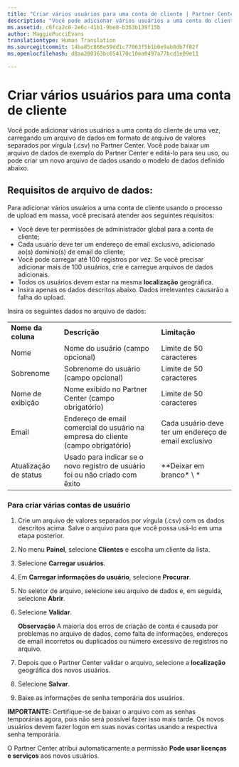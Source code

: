 ```yaml
---
title: "Criar vários usuários para uma conta de cliente | Partner Center"
description: "Você pode adicionar vários usuários a uma conta do cliente de uma vez, carregando um arquivo de dados em formato de arquivo de valores separados por vírgula (.csv) no Partner Center."
ms.assetid: c6fca2c0-2e6c-41b1-9be8-b363b139f15b
author: MaggiePucciEvans
translationtype: Human Translation
ms.sourcegitcommit: 14ba85c868e59dd1c77063f5b1b0e9ab8db7f82f
ms.openlocfilehash: d8aa280363bc654170c10ea0497a77bcd1e09e11

---
```


# Criar vários usuários para uma conta de cliente


Você pode adicionar vários usuários a uma conta do cliente de uma vez, carregando um arquivo de dados em formato de arquivo de valores separados por vírgula (.csv) no Partner Center. Você pode baixar um arquivo de dados de exemplo do Partner Center e editá-lo para seu uso, ou pode criar um novo arquivo de dados usando o modelo de dados definido abaixo.

## <a href="" id="creatingtheimportcsvfile"></a>Requisitos de arquivo de dados:


Para adicionar vários usuários a uma conta de cliente usando o processo de upload em massa, você precisará atender aos seguintes requisitos:

-   Você deve ter permissões de administrador global para a conta de cliente;
-   Cada usuário deve ter um endereço de email exclusivo, adicionado ao(s) domínio(s) de email do cliente;
-   Você pode carregar até 100 registros por vez. Se você precisar adicionar mais de 100 usuários, crie e carregue arquivos de dados adicionais.
-   Todos os usuários devem estar na mesma **localização** geográfica.
-   Insira apenas os dados descritos abaixo. Dados irrelevantes causarão a falha do upload.

Insira os seguintes dados no arquivo de dados:

|                 |                                                                              |                                            |
|-----------------|------------------------------------------------------------------------------|--------------------------------------------|
| **Nome da coluna** | **Descrição**                                                              | **Limitação**                             |
| Nome      | Nome do usuário (campo opcional)                                           | Limite de 50 caracteres                         |
| Sobrenome       | Sobrenome do usuário (campo opcional)                                            | Limite de 50 caracteres                         |
| Nome de exibição    | Nome exibido no Partner Center (campo obrigatório)                            | Limite de 50 caracteres                         |
| Email           | Endereço de email comercial do usuário na empresa do cliente (campo obrigatório)           | Cada usuário deve ter um endereço de email exclusivo |
| Atualização de status   | Usado para indicar se o novo registro de usuário foi ou não criado com êxito | \*\*Deixar em branco\* \ *                        |

 

### <a href="" id="createmultipleuseraccounts"></a>Para criar várias contas de usuário

<a href="" id="creatingtheaccounts"></a>
1.  Crie um arquivo de valores separados por vírgula (.csv) com os dados descritos acima. Salve o arquivo para que você possa usá-lo em uma etapa posterior.
2.  No menu **Painel**, selecione **Clientes** e escolha um cliente da lista.
3.  Selecione **Carregar usuários**.
4.  Em **Carregar informações do usuário**, selecione **Procurar**.
5.  No seletor de arquivo, selecione seu arquivo de dados e, em seguida, selecione **Abrir**.
6.  Selecione **Validar**.

    **Observação**  A maioria dos erros de criação de conta é causada por problemas no arquivo de dados, como falta de informações, endereços de email incorretos ou duplicados ou número excessivo de registros no arquivo.

     

7.  Depois que o Partner Center validar o arquivo, selecione a **localização** geográfica dos novos usuários.
8.  Selecione **Salvar**.
9.  Baixe as informações de senha temporária dos usuários.

**IMPORTANTE:** Certifique-se de baixar o arquivo com as senhas temporárias agora, pois não será possível fazer isso mais tarde. Os novos usuários devem fazer logon em suas novas contas usando a respectiva senha temporária.

O Partner Center atribui automaticamente a permissão **Pode usar licenças e serviços** aos novos usuários.

 

 






<!--HONumber=Nov16_HO4-->


